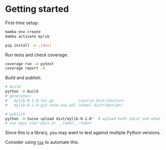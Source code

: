 # Getting started

First-time setup:
```bash
mamba env create
mamba activate mylib

pip install -e .[dev]
```

Run tests and check coverage:
```bash
coverage run -m pytest
coverage report -m
```

Build and publish:
```bash
# build
python -m build
# generates:
#   mylib-0.1.0.tar.gz           (source distribution)
#   mylib-0.1.0-py3-none-any.whl (wheel distribution)

# publish
python -m twine upload dist/mylib-0.1.0*  # upload both sdist and wheel
# use pypi user:pass or __token__:token
```

Since this is a library, you may want to test against multiple Python versions.

Consider using [`tox`](https://tox.wiki/en/latest/) to automate this.
